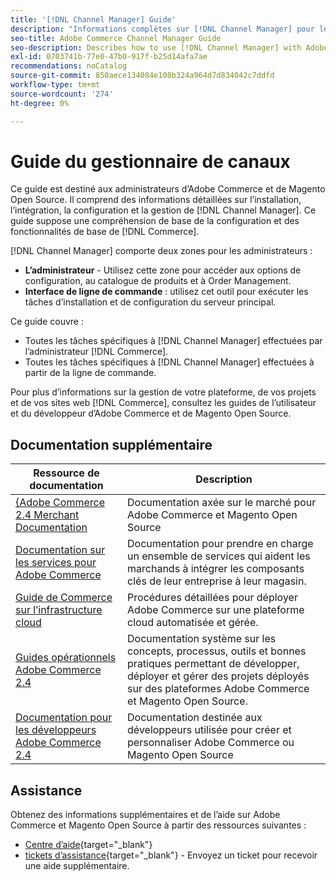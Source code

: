 ```yaml
---
title: '[!DNL Channel Manager] Guide'
description: "Informations complètes sur [!DNL Channel Manager] pour les administrateurs Adobe Commerce et Magento Open Source, y compris l’installation et l’intégration."
seo-title: Adobe Commerce Channel Manager Guide
seo-description: Describes how to use [!DNL Channel Manager] with Adobe Commerce or Magento Open Source.
exl-id: 0703741b-77e0-47b0-917f-b25d14afa7ae
recommendations: noCatalog
source-git-commit: 850aece134084e108b324a964d7d834042c7ddfd
workflow-type: tm+mt
source-wordcount: '274'
ht-degree: 0%

---
```



# Guide du gestionnaire de canaux

Ce guide est destiné aux administrateurs d’Adobe Commerce et de Magento Open Source. Il comprend des informations détaillées sur l’installation, l’intégration, la configuration et la gestion de [!DNL Channel Manager]. Ce guide suppose une compréhension de base de la configuration et des fonctionnalités de base de [!DNL Commerce].

[!DNL Channel Manager] comporte deux zones pour les administrateurs :

* **L’administrateur** - Utilisez cette zone pour accéder aux options de configuration, au catalogue de produits et à Order Management.
* **Interface de ligne de commande** : utilisez cet outil pour exécuter les tâches d’installation et de configuration du serveur principal.

Ce guide couvre :

* Toutes les tâches spécifiques à [!DNL Channel Manager] effectuées par l’administrateur [!DNL Commerce].
* Toutes les tâches spécifiques à [!DNL Channel Manager] effectuées à partir de la ligne de commande.

Pour plus d’informations sur la gestion de votre plateforme, de vos projets et de vos sites web [!DNL Commerce], consultez les guides de l’utilisateur et du développeur d’Adobe Commerce et de Magento Open Source.

## Documentation supplémentaire


| Ressource de documentation | Description |
|---------------------------------------------------------------------------------------------------------------------------------------|----------------------------------------------------------------------------------------------------------------------------------------------------------------------------------------|
| [ {Adobe Commerce 2.4 Merchant Documentation](https://experienceleague.adobe.com/docs/commerce-admin/user-guides/home.html) | Documentation axée sur le marché pour Adobe Commerce et Magento Open Source |
| [Documentation sur les services pour Adobe Commerce](https://experienceleague.adobe.com/docs/commerce-merchant-services/user-guides/home.html) | Documentation pour prendre en charge un ensemble de services qui aident les marchands à intégrer les composants clés de leur entreprise à leur magasin. |
| [Guide de Commerce sur l’infrastructure cloud](https://experienceleague.adobe.com/docs/commerce-cloud-service/user-guide/overview.html) | Procédures détaillées pour déployer Adobe Commerce sur une plateforme cloud automatisée et gérée. |
| [Guides opérationnels Adobe Commerce 2.4](https://experienceleague.adobe.com/docs/commerce-operations/operational-guides/home.html) | Documentation système sur les concepts, processus, outils et bonnes pratiques permettant de développer, déployer et gérer des projets déployés sur des plateformes Adobe Commerce et Magento Open Source. |
| [Documentation pour les développeurs Adobe Commerce 2.4](https://developer.adobe.com/commerce/docs) | Documentation destinée aux développeurs utilisée pour créer et personnaliser Adobe Commerce ou Magento Open Source |

## Assistance

Obtenez des informations supplémentaires et de l’aide sur Adobe Commerce et Magento Open Source à partir des ressources suivantes :

* [Centre d’aide](https://support.magento.com/hc/en-us){target="_blank"}
* [tickets d’assistance](https://support.magento.com/hc/en-us/articles/360000913794#submit-ticket){target="_blank"} - Envoyez un ticket pour recevoir une aide supplémentaire.
